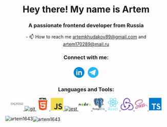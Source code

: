 <h1 align="center">Hey there! My name is Artem</h1>
<h3 align="center">A passionate frontend developer from Russia</h3>

<p align="center">- 📫 How to reach me <a href="mailto: artemkhudakov89@gmail.com">artemkhudakov89@gmail.com</a> and <a href="mailto: artem170289@mail.ru">artem170289@mail.ru</a></p>

<h3 align="center">Connect with me: </h3>
<p align="center">
<a href="https://linkedin.com/in/https://www.linkedin.com/in/artem--khudiakov/" target="blank"><img align="center" src="img/icons8-linkedin.gif" alt="https://www.linkedin.com/in/artem--khudiakov/" height="40" width="40" /></a>
<a href="https://t.me/Artem_Khudykov" target="blank"><img align="center" src="img/icons8-телеграмма.gif" alt="https://t.me/Artem_Khudykov" height="40" width="40" /></a>
</p>
</p>

<h3 align="center">Languages and Tools:</h3>
<p align="center"> <a href="https://expressjs.com" target="_blank" rel="noreferrer"> <img src="https://raw.githubusercontent.com/devicons/devicon/master/icons/express/express-original-wordmark.svg" alt="express" width="40" height="40"/> </a> <a href="https://git-scm.com/" target="_blank" rel="noreferrer"> <img src="https://www.vectorlogo.zone/logos/git-scm/git-scm-icon.svg" alt="git" width="40" height="40"/> </a> <a href="https://www.w3.org/html/" target="_blank" rel="noreferrer"> <img src="https://raw.githubusercontent.com/devicons/devicon/master/icons/html5/html5-original-wordmark.svg" alt="html5" width="40" height="40"/> </a> <a href="https://developer.mozilla.org/en-US/docs/Web/JavaScript" target="_blank" rel="noreferrer"> <img src="https://raw.githubusercontent.com/devicons/devicon/master/icons/javascript/javascript-original.svg" alt="javascript" width="40" height="40"/> </a> <a href="https://jestjs.io" target="_blank" rel="noreferrer"> <img src="https://www.vectorlogo.zone/logos/jestjsio/jestjsio-icon.svg" alt="jest" width="40" height="40"/> </a> <a href="https://nodejs.org" target="_blank" rel="noreferrer"> <img src="https://raw.githubusercontent.com/devicons/devicon/master/icons/nodejs/nodejs-original-wordmark.svg" alt="nodejs" width="40" height="40"/> </a> <a href="https://www.postgresql.org" target="_blank" rel="noreferrer"> <img src="https://raw.githubusercontent.com/devicons/devicon/master/icons/postgresql/postgresql-original-wordmark.svg" alt="postgresql" width="40" height="40"/> </a> <a href="https://reactjs.org/" target="_blank" rel="noreferrer"> <img src="https://raw.githubusercontent.com/devicons/devicon/master/icons/react/react-original-wordmark.svg" alt="react" width="40" height="40"/> </a> <a href="https://redux.js.org" target="_blank" rel="noreferrer"> <img src="https://raw.githubusercontent.com/devicons/devicon/master/icons/redux/redux-original.svg" alt="redux" width="40" height="40"/> </a> <a href="https://sass-lang.com" target="_blank" rel="noreferrer"> <img src="https://raw.githubusercontent.com/devicons/devicon/master/icons/sass/sass-original.svg" alt="sass" width="40" height="40"/> </a> <a href="https://www.typescriptlang.org/" target="_blank" rel="noreferrer"> <img src="https://raw.githubusercontent.com/devicons/devicon/master/icons/typescript/typescript-original.svg" alt="typescript" width="40" height="40"/> </a> </p>
<p><img align="left" src="https://github-readme-stats.vercel.app/api/top-langs?username=artem1643&show_icons=true&locale=en&layout=compact" alt="artem1643" />

<img align="center" src="https://github-readme-stats.vercel.app/api?username=artem1643&show_icons=true&locale=en" alt="artem1643" />
</p>
